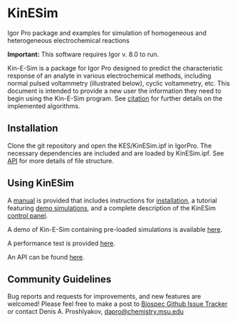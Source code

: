 # KinESim
Igor Pro package and examples for simulation of homogeneous and heterogeneous electrochemical reactions

**Important:** This software requires Igor v. 8.0 to run.

Kin-E-Sim is a package for Igor Pro designed to predict the characteristic response of an analyte in various electrochemical methods, including normal pulsed voltammetry (illustrated below), cyclic voltammetry, etc. This document is intended to provide a new user the information they need to begin using the Kin-E-Sim program. See [citation](https://pubs.acs.org/doi/10.1021/acs.analchem.9b00859) for further details on the implemented algorithms. 

## Installation
Clone the git repository and open the KES/KinESim.ipf in IgorPro.  The necessary dependencies are included and are loaded by KinESim.ipf. See [API](https://github.com/dap-biospec/KinESim/blob/master/Docs/KES_API.md#Structure) for more details of file structure. 

## Using KinESim
A [manual](https://github.com/dap-biospec/KinESim/blob/master/Docs/KES_manual.md) is provided that includes instructions for [installation](https://github.com/dap-biospec/KinESim/blob/master/Docs/KES_manual.md#Installation), a tutorial featuring [demo simulations](https://github.com/dap-biospec/KinESim/tree/master/Demo), and a complete description of the KinESim [control panel](https://github.com/dap-biospec/KinESim/blob/master/Docs/KES_manual.md#Control-Panel).

A demo of Kin-E-Sim containing pre-loaded simulations is available [here](https://github.com/dap-biospec/KinESim/blob/master/Demo).

A performance test is provided [here](https://github.com/dap-biospec/KinESim/blob/master/Demo/PerformanceTest.md).

An API can be found [here](https://github.com/dap-biospec/KinESim/blob/master/Docs/KES_API.md). 

## Community Guidelines
Bug reports and requests for improvements, and new features are welcomed! Please feel free to make a post to [Biospec Github Issue Tracker](https://github.com/dap-biospec/KinESim/issues) or contact Denis A. Proshlyakov, [dapro@chemistry.msu.edu](mailto:dapro@chemistry.msu.edu)

